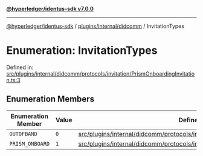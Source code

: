 [**@hyperledger/identus-sdk v7.0.0**](../../../../README.md)

***

[@hyperledger/identus-sdk](../../../../README.md) / [plugins/internal/didcomm](../README.md) / InvitationTypes

# Enumeration: InvitationTypes

Defined in: [src/plugins/internal/didcomm/protocols/invitation/PrismOnboardingInvitation.ts:3](https://github.com/hyperledger/identus-edge-agent-sdk-ts/blob/96423ee84b124a31ce63036d9d623d1cb73a13c2/src/plugins/internal/didcomm/protocols/invitation/PrismOnboardingInvitation.ts#L3)

## Enumeration Members

| Enumeration Member | Value | Defined in |
| ------ | ------ | ------ |
| <a id="outofband"></a> `OUTOFBAND` | `0` | [src/plugins/internal/didcomm/protocols/invitation/PrismOnboardingInvitation.ts:4](https://github.com/hyperledger/identus-edge-agent-sdk-ts/blob/96423ee84b124a31ce63036d9d623d1cb73a13c2/src/plugins/internal/didcomm/protocols/invitation/PrismOnboardingInvitation.ts#L4) |
| <a id="prism_onboard"></a> `PRISM_ONBOARD` | `1` | [src/plugins/internal/didcomm/protocols/invitation/PrismOnboardingInvitation.ts:5](https://github.com/hyperledger/identus-edge-agent-sdk-ts/blob/96423ee84b124a31ce63036d9d623d1cb73a13c2/src/plugins/internal/didcomm/protocols/invitation/PrismOnboardingInvitation.ts#L5) |
